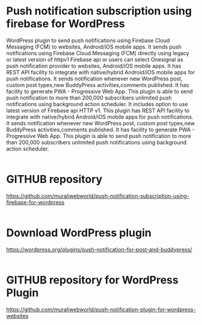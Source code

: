 # Push notification subscription using firebase for WordPress<br/>
WordPress plugin to send push notifications using Firebase Cloud Messaging (FCM) to websites, Android/iOS mobile apps. It sends push notifications using Firebase Cloud Messaging (FCM) directly using legacy or latest version of httpv1 Firebase api or users can select Onesignal as push notification provider to websites, Android/iOS mobile apps. It has REST API facility to integrate with native/hybrid Android/iOS mobile apps for push notifications. It sends notification whenever new WordPress post, custom post types,new BuddyPress activities,comments published. It has facility to generate PWA - Progressive Web App. This plugin is able to send push notification to more than 200,000 subscribers unlimited push notifications using background action scheduler. It includes option to use latest version of Firebase api HTTP v1. This plugin has REST API facility to integrate with native/hybrid Android/iOS mobile apps for push notifications. It sends notification whenever new WordPress post, custom post types,new BuddyPress activities,comments published. It has facility to generate PWA - Progressive Web App. This plugin is able to send push notification to more than 200,000 subscribers unlimited push notifications using background action scheduler.<br/><br/>

# GITHUB repository<br />
https://github.com/muraliwebworld/push-notification-subscription-using-firebase-for-wordpress<br/><br/>

# Download WordPress plugin<br/>
https://wordpress.org/plugins/push-notification-for-post-and-buddypress/<br/><br/>

# GITHUB repository for WordPress Plugin<br />
https://github.com/muraliwebworld/push-notification-plugin-for-wordpress-websites<br/><br/>